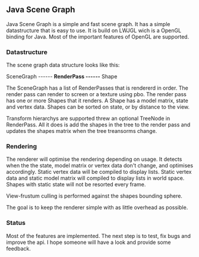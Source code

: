 ## Java Scene Graph ##

Java Scene Graph is a simple and fast scene graph. It has a simple datastructure that is easy to use. It is build on LWJGL wich is a OpenGL binding for Java. Most of the important features of OpenGL are supported.

### Datastructure ###

The scene graph data structure looks like this:

SceneGraph ------ **RenderPass ------** Shape

The SceneGraph has a list of RenderPasses that is rendererd in order. The render pass can render to screen or a texture using pbo. The render pass has one or more Shapes that it renders. A Shape has a model matrix, state and vertex data. Shapes can be sorted on state, or by distance to the view.

Transform hierarchys are supported threw an optional TreeNode in RenderPass. All it does is add the shapes in the tree to the render pass and updates the shapes matrix when the tree treansorms change.

### Rendering ###

The renderer will optimise the rendering depending on usage. It detects when the the state, model matrix or vertex data don't change, and optimises accordingly. Static vertex data will be compiled to display lists. Static vertex data and static model matrix will compiled to display lists in world space. Shapes with static state will not be resorted every frame.

View-frustum culling is performed against the shapes bounding sphere.

The goal is to keep the renderer simple with as little overhead as possible.

### Status ###

Most of the features are implemented. The next step is to test, fix bugs and improve the api. I hope someone will have a look and provide some feedback.